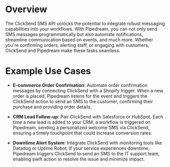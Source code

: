 # Overview

The ClickSend SMS API unlocks the potential to integrate robust messaging capabilities into your workflows. With Pipedream, you can not only send SMS messages programmatically but also automate notifications, streamline communication based on events, and much more. Whether you're confirming orders, alerting staff, or engaging with customers, ClickSend and Pipedream make these tasks seamless.

# Example Use Cases

- **E-commerce Order Confirmation**: Automate order confirmation messages by connecting ClickSend with a Shopify trigger. When a new order is placed, Pipedream listens for the event and triggers the ClickSend action to send an SMS to the customer, confirming their purchase and providing order details.

- **CRM Lead Follow-up**: Pair ClickSend with Salesforce or HubSpot. Each time a new lead is added to your CRM, a workflow is triggered on Pipedream, sending a personalized welcome SMS via ClickSend, ensuring a timely touchpoint that could increase conversion rates.

- **Downtime Alert System**: Integrate ClickSend with monitoring tools like Datadog or Uptime Robot. If your service experiences downtime, Pipedream triggers ClickSend to send an SMS to the IT support team, enabling swift action to resolve the issue and minimize impact.
